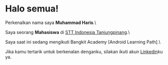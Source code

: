# Halo semua! 

Perkenalkan nama saya **Muhammad Haris**.\

Saya seorang **Mahasiswa** di [STT Indonesia Tanjungpinang](https://sttindonesia.ac.id/).\

Saya saat ini sedang mengikuti Bangkit Academy [Android Learning Path].\

Jika kamu tertarik untuk berkenalan denganku, silakan ikuti akun [Linkedin](https://www.linkedin.com/in/muhdharis28/)ku ya.

